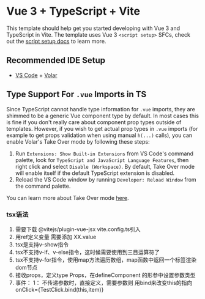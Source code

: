 # Vue 3 + TypeScript + Vite

This template should help get you started developing with Vue 3 and TypeScript in Vite. The template uses Vue 3 `<script setup>` SFCs, check out the [script setup docs](https://v3.vuejs.org/api/sfc-script-setup.html#sfc-script-setup) to learn more.

## Recommended IDE Setup

- [VS Code](https://code.visualstudio.com/) + [Volar](https://marketplace.visualstudio.com/items?itemName=Vue.volar)

## Type Support For `.vue` Imports in TS

Since TypeScript cannot handle type information for `.vue` imports, they are shimmed to be a generic Vue component type by default. In most cases this is fine if you don't really care about component prop types outside of templates. However, if you wish to get actual prop types in `.vue` imports (for example to get props validation when using manual `h(...)` calls), you can enable Volar's Take Over mode by following these steps:

1. Run `Extensions: Show Built-in Extensions` from VS Code's command palette, look for `TypeScript and JavaScript Language Features`, then right click and select `Disable (Workspace)`. By default, Take Over mode will enable itself if the default TypeScript extension is disabled.
2. Reload the VS Code window by running `Developer: Reload Window` from the command palette.

You can learn more about Take Over mode [here](https://github.com/johnsoncodehk/volar/discussions/471).

### tsx语法
1. 需要下载 @vitejs/plugin-vue-jsx  vite.config.ts引入
2. 用ref定义变量 需要添加 XX.value
3. tsx是支持v-show指令
4. tsx不支持v-if、v-else指令，这时候需要使用到三目运算符了
5. tsx不支持v-for指令，使用map方法遍历数组，map函数中返回一个标签渲染dom节点
6. 接收props，定义type Props，在defineComponent 的形参中设置参数类型
7. 事件： 1： 不传递参数时，直接定义，需要参数则 用bind来改变this的指向 onClick={TestClick.bind(this,item)}
